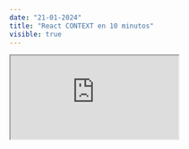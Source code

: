 ```yaml
---
date: "21-01-2024"
title: "React CONTEXT en 10 minutos"
visible: true
---
```

<iframe src="https://www.youtube.com/embed/CSm8KI7PhK8" allowfullscreen></iframe>
